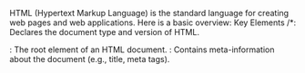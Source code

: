  HTML (Hypertext Markup Language) is the standard language for creating web pages and web applications. Here is a basic overview:
 Key Elements
/*<!DOCTYPE html>: Declares the document type and version of HTML.
<html>: The root element of an HTML document.
<head>: Contains meta-information about the document (e.g., title, meta tags).
<title>: Specifies the title of the document (shown in the browser's title bar or tab).
<meta charset="UTF-8">: Sets the character encoding.
<meta name="viewport" content="width=device-width, initial-scale=1.0">: Ensures proper rendering on different devices.
<body>: Contains the content of the HTML document.
<h1> to <h6>: Headings, with <h1> being the highest level and <h6> the lowest.
<p>: Paragraphs.
Basic Tags
Headings: <h1>, <h2>, ..., <h6>
Paragraph: <p>
Links: <a href="url">Link text</a>
Images: <img src="image.jpg" alt="Description">
Lists:
Ordered: <ol> <li>Item</li> </ol>
Unordered: <ul> <li>Item</li> </ul>
Tables: <table> <tr> <td>Data</td> </tr> </table>
Forms: <form> <input type="text"> </form>
*/
Here are some tags useful in HTML 
*Also you get full codes of HTML here .

